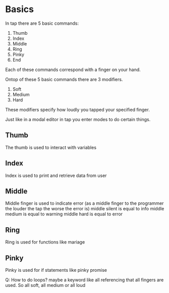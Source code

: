 # Basics
In tap there are 5 basic commands:
1. Thumb
2. Index
3. Middle
4. Ring
5. Pinky
6. End

Each of these commands correspond with a finger on your hand.

Ontop of these 5 basic commands there are 3 modifiers.
1. Soft
2. Medium
3. Hard

These modifiers specify how loudly you tapped your specified finger.

Just like in a modal editor in tap you enter modes to do certain things.


## Thumb
The thumb is used to interact with variables

## Index
Index is used to print and retrieve data from user

## Middle
Middle finger is used to indicate error (as a middle finger to the programmer the louder the tap the worse the error is)
middle silent is equal to info
middle medium is equal to warning
middle hard is equal to error

## Ring
Ring is used for functions like mariage

## Pinky
Pinky is used for if statements like pinky promise


Q: How to do loops? maybe a keyword like all referencing that all fingers are used. So all soft, all medium or all loud